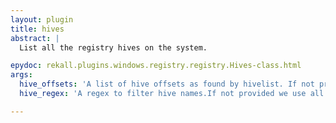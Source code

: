 ```yaml
---
layout: plugin
title: hives
abstract: |
  List all the registry hives on the system.

epydoc: rekall.plugins.windows.registry.registry.Hives-class.html
args:
  hive_offsets: 'A list of hive offsets as found by hivelist. If not provided we call hivescan ourselves and list the keys on all hives.'
  hive_regex: 'A regex to filter hive names.If not provided we use all hives.'

---
```


